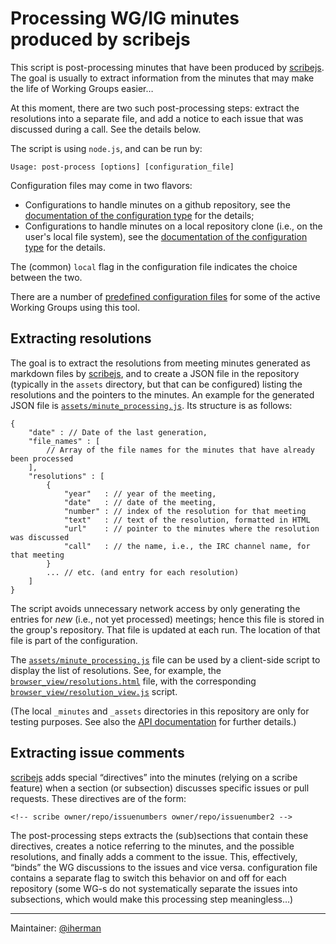 # Processing WG/IG minutes produced by scribejs

This script is post-processing minutes that have been produced by [scribejs](https://github.com/w3c/scribejs). The goal is usually to extract information from the minutes that may make the life of Working Groups easier…

At this moment, there are two such post-processing steps: extract the resolutions into a separate file, and add a notice to each issue that was discussed during a call. See the details below.

The script is using `node.js`, and can be run by:

```
Usage: post-process [options] [configuration_file]
```

Configuration files may come in two flavors:

- Configurations to handle minutes on a github repository, see the [documentation of the configuration type](https://iherman.github.io/scribejs-postprocessing/interfaces/_src_lib_types_.githubrepo.html) for the details;
- Configurations to handle minutes on a local repository clone (i.e., on the user's local file system), see the [documentation of the configuration type](https://iherman.github.io/scribejs-postprocessing/interfaces/_src_lib_types_.localrepo.html) for the details.

The (common) `local` flag in the configuration file indicates the choice between the two.

There are a number of [predefined configuration files](https://w3c.github.io/scribejs/BrowserView/Groups/) for some of the active Working Groups using this tool.

## Extracting resolutions

The goal is to extract the resolutions from meeting minutes generated as markdown files by [scribejs](https://github.com/w3c/scribejs), and to create a JSON file in the repository (typically in the `assets` directory, but that can be configured) listing the resolutions and the pointers to the minutes.  An example for the generated JSON file is
[`assets/minute_processing.js`](https://github.com/iherman/scribejs-postprocessing/assets/minute_processing.js). Its structure is as follows:

```text
{
    "date" : // Date of the last generation,
    "file_names" : [
        // Array of the file names for the minutes that have already been processed
    ],
    "resolutions" : [
        {
            "year"   : // year of the meeting,
            "date"   : // date of the meeting,
            "number" : // index of the resolution for that meeting
            "text"   : // text of the resolution, formatted in HTML
            "url"    : // pointer to the minutes where the resolution was discussed
            "call"   : // the name, i.e., the IRC channel name, for that meeting
        }
        ... // etc. (and entry for each resolution)
    ]
}
```

The script avoids unnecessary network access by only generating the entries for _new_ (i.e., not yet processed) meetings; hence this file is stored in the group's repository. That file is updated at each run. The location of that file is part of the configuration.

The [`assets/minute_processing.js`](https://github.com/iherman/scribejs-postprocessing/assets/minute_processing.js) file can be used by a client-side script to display the list of resolutions. See, for example, the [`browser_view/resolutions.html`](https://github.com/iherman/scribejs-postprocessing/browser_view/resolutions.html) file, with the corresponding [`browser_view/resolution_view.js`]((https://github.com/iherman/scribejs-postprocessing/browser_view/resolutions.html)) script.

(The local `_minutes` and `_assets` directories in this repository are only for testing purposes. See also the [API documentation](https://iherman.github.io/scribejs-postprocessing/modules/_src_main_.html) for further details.)

## Extracting issue comments

[scribejs](https://github.com/w3c/scribejs) adds special “directives” into the minutes (relying on a scribe feature) when a section (or subsection) discusses specific issues or pull requests. These directives are of the form:

```
<!-- scribe owner/repo/issuenumbers owner/repo/issuenumber2 -->
```

The post-processing steps extracts the (sub)sections that contain these directives, creates a notice referring to the minutes, and the possible resolutions, and finally adds a comment to the issue. This, effectively, “binds” the WG discussions to the issues and vice versa. configuration file contains a separate flag to switch this behavior on and off for each repository (some WG-s do not systematically separate the issues into subsections, which would make this processing step meaningless…)

---

Maintainer: [@iherman](https://github.com/iherman)
